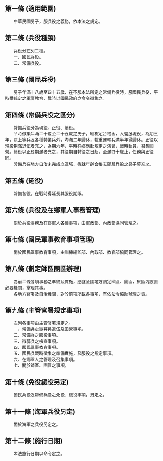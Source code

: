 第一條 (適用範圍)
-----------------
　　中華民國男子，服兵役之義務，依本法之規定。  


第二條 (兵役種類)
-----------------
　　兵役分左列二種。  
　　一、國民兵役。  
　　二、常備兵役。  


第三條 (國民兵役)
-----------------
　　男子年滿十八歲至四十五歲，在不服本法所定之常備兵役時，服國民兵役，平時受規定之軍事教育，戰時以國民政府之命令徵集之。  


第四條 (常備兵役之區分)
-----------------------
　　常備兵役分為現役、正役、續役。  
　　平時徵集年滿二十歲至二十五歲之男子，經檢定合格者，入營服現役，為期三年，除上等兵及各種特業兵外，均滿二年歸休，輜重運輸兵滿半年得歸休。正役以現役期滿退伍者充之，為期六年，平時在鄉應赴規定之演習，戰時動員，召集回營。續役以正役期滿者充之，其役期自轉役之日起，至滿四十歲止，任務與正役同。  
　　常備兵在地方自治未完成之區域，得就年齡合格志願服兵役之男子募充之。  


第五條 (延役)
-------------
　　常備各役，在戰時得延長其服役期限。  


第六條 (兵役及在鄉軍人事務管理)
-------------------------------
　　關於兵役事務及在鄉軍人各種事項，由軍政部、內政部協同管理之。  


第七條 (國民軍事教育事項管理)
-----------------------------
　　關於國民軍事教育事項，由訓練總監部、內政部、教育部協同管理之。  


第八條 (劃定師區團區辦理)
-------------------------
　　為前二條各項事務之準備及實施，應就全國地方劃定師區、團區，於區內設置必要機關，掌理其事。  
　　各地方官署及自治機關，對於前項所載各事項，有依法令協助辦理之責。  


第九條 (主管官署規定事項)
-------------------------
　　左列各事項由主管官署規定之。  
　　一、常備兵之徵募與退伍及回營事項。  
　　二、常備兵之服役事項。  
　　三、徵募兵之檢查事項。  
　　四、國民軍事教育事項。  
　　五、國民兵戰時徵集之準備實施，及服役之規定事項。  
　　六、在鄉軍人之管理及召集事項。  
　　七、關於師區、團區之事項。  


第十條 (免役緩役另定)
---------------------
　　國民兵役及常備兵役之免役、緩役事項，另定之。  


第十一條 (海軍兵役另定)
-----------------------
　　關於海軍之兵役另定之。  


第十二條 (施行日期)
-------------------
　　本法施行日期以命令定之。